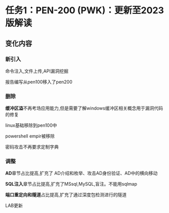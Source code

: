 # 任务1：PEN-200 (PWK)：更新至2023版解读

## 变化内容

### 新引入

命令注入,文件上传,API漏洞挖掘

报告编写从pen100移入了pen200

### 删除

**缓冲区溢**不再考场应用能力,但是需要了解windows缓冲区相关概念用于漏洞代码的修复

linux基础移除到pen100中

powershell empir被移除

密码攻击不再要求定制字典

### 调整

**AD**章节占比提高,扩充了 AD介绍和枚举、攻击AD身份验证、AD中的横向移动

**SQL注入**章节占比提高,扩充了MSsql,MySQL,盲注。不能用sqlmap

**端口重定向和隧道**占比提高,扩充了通过深度包检测进行的隧道

LAB更新